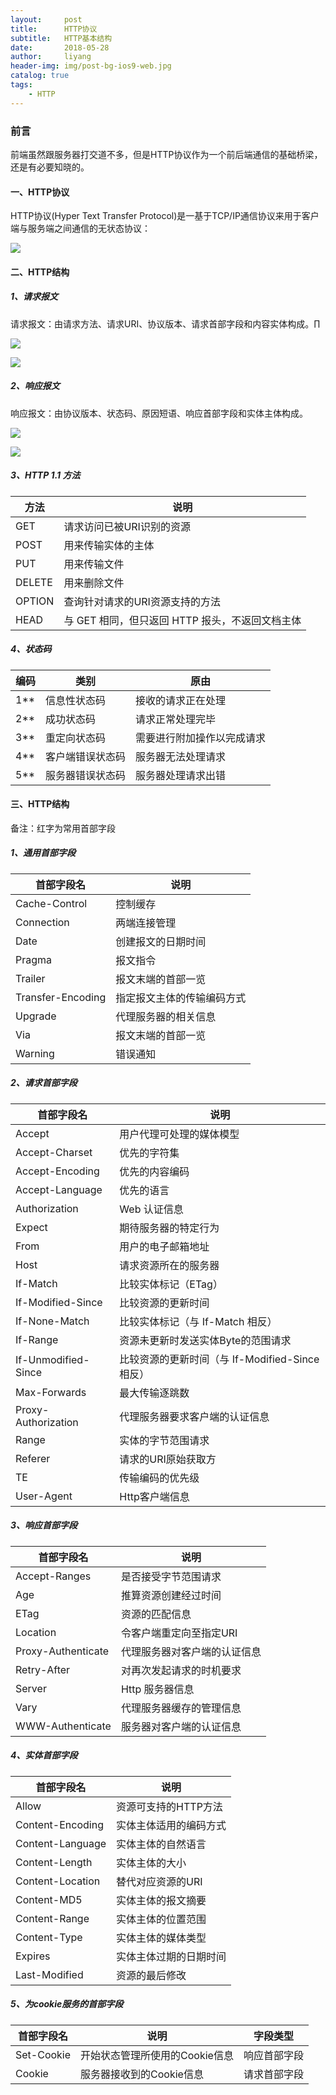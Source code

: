 ```yaml
---
layout:     post
title:      HTTP协议
subtitle:   HTTP基本结构
date:       2018-05-28
author:     liyang
header-img: img/post-bg-ios9-web.jpg
catalog: true
tags:
    - HTTP
---
```



### 前言
前端虽然跟服务器打交道不多，但是HTTP协议作为一个前后端通信的基础桥梁，还是有必要知晓的。

#### 一、HTTP协议
HTTP协议(Hyper Text Transfer Protocol)是一基于TCP/IP通信协议来用于客户端与服务端之间通信的无状态协议：

![](https://ws3.sinaimg.cn/large/006tKfTcgy1frqwu78a7kj30fb051dfw.jpg)

#### 二、HTTP结构

##### 1、请求报文
请求报文：由请求方法、请求URI、协议版本、请求首部字段和内容实体构成。∏

![](https://ws4.sinaimg.cn/large/006tNc79gy1frqzxwf07sj317s0eqq4k.jpg)

![](https://ws3.sinaimg.cn/large/006tNc79gy1frr004m0lmj318c0n8tga.jpg)

##### 2、响应报文
响应报文：由协议版本、状态码、原因短语、响应首部字段和实体主体构成。

![](https://ws1.sinaimg.cn/large/006tNc79gy1frqzyvxykjj315w0eswg4.jpg)

![](https://ws2.sinaimg.cn/large/006tNc79gy1frqzzbokmgj312k0lggt8.jpg)

##### 3、HTTP 1.1 方法

方法  | 说明
---- | -----------------
GET  | 请求访问已被URI识别的资源
POST | 用来传输实体的主体     
PUT  | 用来传输文件
DELETE | 用来删除文件
OPTION | 查询针对请求的URI资源支持的方法
HEAD   | 与 GET 相同，但只返回 HTTP 报头，不返回文档主体


##### 4、状态码

编码  | 类别               | 原由
---- | ------------------| ------------  
1**  | 信息性状态码         | 接收的请求正在处理
2**  | 成功状态码           | 请求正常处理完毕
3**  | 重定向状态码         |  需要进行附加操作以完成请求
4**  | 客户端错误状态码      | 服务器无法处理请求
5**  | 服务器错误状态码     |  服务器处理请求出错

#### 三、HTTP结构
备注：红字为常用首部字段

##### 1、通用首部字段

首部字段名       |     说明              
-------------- | ------------------
Cache-Control  | 控制缓存         
Connection     | 两端连接管理           
Date           | 创建报文的日期时间         
Pragma         | 报文指令     
Trailer        | 报文末端的首部一览
Transfer-Encoding  | 指定报文主体的传输编码方式        
Upgrade            | 代理服务器的相关信息     
Via                | 报文末端的首部一览   
Warning            | 错误通知  

##### 2、请求首部字段

首部字段名                   |     说明              
-------------------------- | ------------------
Accept                     | 用户代理可处理的媒体模型         
Accept-Charset             | 优先的字符集           
Accept-Encoding            | 优先的内容编码         
Accept-Language            | 优先的语言     
Authorization              | Web 认证信息
Expect                     | 期待服务器的特定行为        
From                       | 用户的电子邮箱地址     
Host                       | 请求资源所在的服务器   
If-Match                   | 比较实体标记（ETag）
If-Modified-Since          | 比较资源的更新时间
If-None-Match              | 比较实体标记（与 If-Match 相反）
If-Range                   | 资源未更新时发送实体Byte的范围请求
If-Unmodified-Since        | 比较资源的更新时间（与 If-Modified-Since 相反）
Max-Forwards               | 最大传输逐跳数
Proxy-Authorization        | 代理服务器要求客户端的认证信息
Range                      | 实体的字节范围请求
Referer                    | 请求的URI原始获取方
TE                         | 传输编码的优先级
User-Agent                 | Http客户端信息

##### 3、响应首部字段

首部字段名                   |     说明              
-------------------------- | ------------------
Accept-Ranges              | 是否接受字节范围请求       
Age                        | 推算资源创建经过时间           
ETag                       | 资源的匹配信息         
Location                   | 令客户端重定向至指定URI     
Proxy-Authenticate         | 代理服务器对客户端的认证信息
Retry-After                | 对再次发起请求的时机要求        
Server                     | Http 服务器信息     
Vary                       | 代理服务器缓存的管理信息   
WWW-Authenticate           | 服务器对客户端的认证信息

##### 4、实体首部字段

首部字段名                   |     说明              
-------------------------- | ------------------
Allow                      | 资源可支持的HTTP方法       
Content-Encoding           | 实体主体适用的编码方式           
Content-Language           | 实体主体的自然语言         
Content-Length             | 实体主体的大小     
Content-Location           | 替代对应资源的URI
Content-MD5                | 实体主体的报文摘要        
Content-Range              | 实体主体的位置范围     
Content-Type               | 实体主体的媒体类型   
Expires          | 实体主体过期的日期时间
Last-Modified    | 资源的最后修改

##### 5、为cookie服务的首部字段

首部字段名                   |     说明                    |   字段类型
-------------------------- | ----------------------------| ------------
Set-Cookie                 | 开始状态管理所使用的Cookie信息  |   响应首部字段      
Cookie                     | 服务器接收到的Cookie信息       |   请求首部字段         
